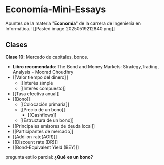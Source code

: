 # Economía-Mini-Essays
Apuntes de la materia "**Economía**" de la carrera de Ingeniería en Informática.
![[Pasted image 20250519212840.png]]

## Clases

**Clase 10**: Mercado de capitales, bonos.
- **Libro recomendado**: The Bond and Money Markets: Strategy,Trading, Analysis - Moorad Choudhry
- [[Valor tiempo del dinero]]
	- [[Interés simple
	- [[Interés compuesto]]
- [[Tasa efectiva anual]]
- [[Bono]]
	- [[Colocación primaria]]
	- [[Precio de un bono]]
		- [[Cashflows]]
	- [[Estructura de un bono]]
- [[Principales emisores de deuda local]]
- [[Participantes de mercado]]
- [[Add-on rate(AOR)]]
- [[Discount rate (DR)]]
- [[Bond-Equivalent Yield (BEY)]]



pregunta estilo parcial: **¿Qué es un bono?**


